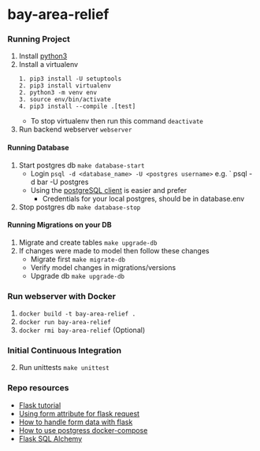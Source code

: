 # bay-area-relief 


### Running Project
1. Install [python3](https://www.python.org/downloads/)
2. Install a virtualenv
    ```
    1. pip3 install -U setuptools
    2. pip3 install virtualenv
    2. python3 -m venv env
    3. source env/bin/activate
    4. pip3 install --compile .[test]
    ```
    * To stop virtualenv then run this command `deactivate`
3. Run backend webserver `webserver`

#### Running Database
1. Start postgres db `make database-start`
    * Login `psql -d <database_name> -U <postgres username>` e.g. ` psql -d bar -U postgres
    * Using the [postgreSQL client](https://eggerapps.at/postico/) is easier and prefer
        * Credentials for your local postgres, should be in database.env
2. Stop postgres db `make database-stop`

#### Running Migrations on your DB 
1. Migrate and create tables `make upgrade-db`
2. If changes were made to model then follow these changes
    * Migrate first `make migrate-db`
    * Verify model changes in migrations/versions
    * Upgrade db `make upgrade-db`
    
### Run webserver with Docker
1. `docker build -t bay-area-relief .`
2. `docker run bay-area-relief`
3. `docker rmi bay-area-relief` (Optional)


### Initial Continuous Integration
2. Run unittests `make unittest`


### Repo resources 
* [Flask tutorial](https://flask.palletsprojects.com/en/1.1.x/tutorial/layout/)
* [Using form attribute for flask request](https://stackoverflow.com/questions/10434599/get-the-data-received-in-a-flask-request)
* [How to handle form data with flask ](https://stackoverflow.com/questions/45590988/converting-flask-form-data-to-json-only-gets-first-value)
* [How to use postgress docker-compose](https://medium.com/analytics-vidhya/getting-started-with-postgresql-using-docker-compose-34d6b808c47c)
* [Flask SQL Alchemy](https://flask-sqlalchemy.palletsprojects.com/en/2.x/models/)
